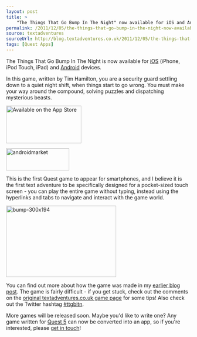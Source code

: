 ```yaml
---
layout: post
title: >
    "The Things That Go Bump In The Night" now available for iOS and Android
permalink: /2011/12/05/the-things-that-go-bump-in-the-night-now-available-for-ios-and-android/
source: textadventures
sourceUrl: http://blog.textadventures.co.uk/2011/12/05/the-things-that-go-bump-in-the-night-now-available-for-ios-and-android/
tags: [Quest Apps]
---
```

The Things That Go Bump In The Night is now available for <a href="http://itunes.apple.com/us/app/the-things-that-go-bump-in/id483544547?ls=1&amp;mt=8">iOS</a> (iPhone, iPod Touch, iPad) and <a href="https://market.android.com/details?id=com.axeuk.android.bump">Android</a> devices.

In this game, written by Tim Hamilton, you are a security guard settling down to a quiet night shift, when things start to go wrong. You must make your way around the compound, solving puzzles and dispatching mysterious beasts.

<a href="http://itunes.apple.com/us/app/the-things-that-go-bump-in/id483544547?ls=1&amp;mt=8"><img class="aligncenter size-full wp-image-1966" alt="Available on the App Store" src="/images/2011/textadventuresblog.files.wordpress.com-2012-12-appstore.png" width="205" height="102" /></a>

<a href="https://market.android.com/details?id=com.axeuk.android.bump"><img class="aligncenter size-full wp-image-1970" alt="androidmarket" src="/images/2011/textadventuresblog.files.wordpress.com-2012-07-androidmarket.png" width="172" height="60" /></a>

This is the first Quest game to appear for smartphones, and I believe it is the first text adventure to be specifically designed for a pocket-sized touch screen - you can play the entire game without typing, instead using the hyperlinks and tabs to navigate and interact with the game world.

<a href="/images/2011/textadventuresblog.files.wordpress.com-2011-12-bump-300x194.png"><img class="aligncenter size-full wp-image-1988" alt="bump-300x194" src="/images/2011/textadventuresblog.files.wordpress.com-2011-12-bump-300x194.png" width="300" height="194" /></a>

You can find out more about how the game was made in my <a title="“The Things That Go Bump In The Night” coming to iPhone and Android" href="/2011/11/29/the-things-that-go-bump-in-the-night-coming-to-iphone-and-android/">earlier blog post</a>. The game is fairly difficult - if you get stuck, check out the comments on the <a href="http://www.textadventures.co.uk/review/346/">original textadventures.co.uk game page</a> for some tips! Also check out the Twitter hashtag <a href="https://twitter.com/#!/search/%23ttgbitn">#ttgbitn</a>.

More games will be released soon. Maybe you'd like to write one? Any game written for <a title="Quest" href="http://www.textadventures.co.uk/quest/">Quest 5</a> can now be converted into an app, so if you're interested, please <a title="Contact us" href="http://www.textadventures.co.uk/help/contact-us/">get in touch</a>!